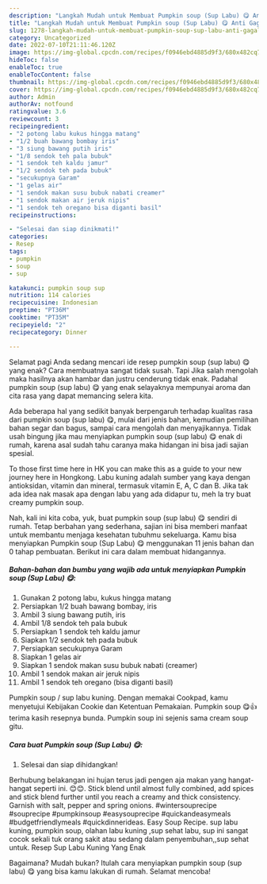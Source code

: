 ```yaml
---
description: "Langkah Mudah untuk Membuat Pumpkin soup (Sup Labu) 😋 Anti Gagal"
title: "Langkah Mudah untuk Membuat Pumpkin soup (Sup Labu) 😋 Anti Gagal"
slug: 1278-langkah-mudah-untuk-membuat-pumpkin-soup-sup-labu-anti-gagal
category: Uncategorized
date: 2022-07-10T21:11:46.120Z
image: https://img-global.cpcdn.com/recipes/f0946ebd4885d9f3/680x482cq70/pumpkin-soup-sup-labu-foto-resep-utama.jpg
hideToc: false
enableToc: true
enableTocContent: false
thumbnail: https://img-global.cpcdn.com/recipes/f0946ebd4885d9f3/680x482cq70/pumpkin-soup-sup-labu-foto-resep-utama.jpg
cover: https://img-global.cpcdn.com/recipes/f0946ebd4885d9f3/680x482cq70/pumpkin-soup-sup-labu-foto-resep-utama.jpg
author: Admin
authorAv: notfound
ratingvalue: 3.6
reviewcount: 3
recipeingredient:
- "2 potong labu kukus hingga matang"
- "1/2 buah bawang bombay iris"
- "3 siung bawang putih iris"
- "1/8 sendok teh pala bubuk"
- "1 sendok teh kaldu jamur"
- "1/2 sendok teh pada bubuk"
- "secukupnya Garam"
- "1 gelas air"
- "1 sendok makan susu bubuk nabati creamer"
- "1 sendok makan air jeruk nipis"
- "1 sendok teh oregano bisa diganti basil"
recipeinstructions:

- "Selesai dan siap dinikmati!"
categories:
- Resep
tags:
- pumpkin
- soup
- sup

katakunci: pumpkin soup sup 
nutrition: 114 calories
recipecuisine: Indonesian
preptime: "PT36M"
cooktime: "PT35M"
recipeyield: "2"
recipecategory: Dinner

---
```



Selamat pagi Anda sedang mencari ide resep pumpkin soup (sup labu) 😋 yang enak? Cara membuatnya sangat tidak susah. Tapi Jika salah mengolah maka hasilnya akan hambar dan justru cenderung tidak enak. Padahal pumpkin soup (sup labu) 😋 yang enak selayaknya mempunyai aroma dan cita rasa yang dapat memancing selera kita.


Ada beberapa hal yang sedikit banyak berpengaruh terhadap kualitas rasa dari pumpkin soup (sup labu) 😋, mulai dari jenis bahan, kemudian pemilihan bahan segar dan bagus, sampai cara mengolah dan menyajikannya. Tidak usah bingung jika mau menyiapkan pumpkin soup (sup labu) 😋 enak di rumah, karena asal sudah tahu caranya maka hidangan ini bisa jadi sajian spesial.

To those first time here in HK you can make this as a guide to your new journey here in Hongkong. Labu kuning adalah sumber yang kaya dengan antioksidan, vitamin dan mineral, termasuk vitamin E, A, C dan B. Jika tak ada idea nak masak apa dengan labu yang ada didapur tu, meh la try buat creamy pumpkin soup.


Nah, kali ini kita coba, yuk, buat pumpkin soup (sup labu) 😋 sendiri di rumah. Tetap berbahan yang sederhana, sajian ini bisa memberi manfaat untuk membantu menjaga kesehatan tubuhmu sekeluarga. Kamu bisa menyiapkan Pumpkin soup (Sup Labu) 😋 menggunakan 11 jenis bahan dan 0 tahap pembuatan. Berikut ini cara dalam membuat hidangannya.

<!--inarticleads1-->

##### Bahan-bahan dan bumbu yang wajib ada untuk menyiapkan Pumpkin soup (Sup Labu) 😋:

1. Gunakan 2 potong labu, kukus hingga matang
1. Persiapkan 1/2 buah bawang bombay, iris
1. Ambil 3 siung bawang putih, iris
1. Ambil 1/8 sendok teh pala bubuk
1. Persiapkan 1 sendok teh kaldu jamur
1. Siapkan 1/2 sendok teh pada bubuk
1. Persiapkan secukupnya Garam
1. Siapkan 1 gelas air
1. Siapkan 1 sendok makan susu bubuk nabati (creamer)
1. Ambil 1 sendok makan air jeruk nipis
1. Ambil 1 sendok teh oregano (bisa diganti basil)


Pumpkin soup / sup labu kuning. Dengan memakai Cookpad, kamu menyetujui Kebijakan Cookie dan Ketentuan Pemakaian. Pumpkin soup 😋👍 terima kasih resepnya bunda. Pumpkin soup ini sejenis sama cream soup gitu. 

<!--inarticleads2-->

##### Cara buat Pumpkin soup (Sup Labu) 😋:


1. Selesai dan siap dihidangkan!

Berhubung belakangan ini hujan terus jadi pengen aja makan yang hangat-hangat seperti ini. 😊😊. Stick blend until almost fully combined, add spices and stick blend further until you reach a creamy and thick consistency. Garnish with salt, pepper and spring onions. #wintersouprecipe #souprecipe #pumpkinsoup #easysouprecipe #quickandeasymeals #budgetfriendlymeals #quickdinnerideas. Easy Soup Recipe. sup labu kuning, pumpkin soup, olahan labu kuning ,sup sehat labu, sup ini sangat cocok sekali tuk orang sakit atau sedang dalam penyembuhan,,sup sehat untuk. Resep Sup Labu Kuning Yang Enak 

Bagaimana? Mudah bukan? Itulah cara menyiapkan pumpkin soup (sup labu) 😋 yang bisa kamu lakukan di rumah. Selamat mencoba!
